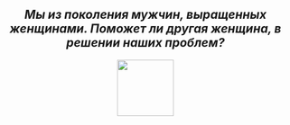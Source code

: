 <h2 align="center"><i>Мы из поколения мужчин, выращенных женщинами. Поможет ли другая женщина, в решении наших проблем?</i></h2>
<p align="center"><img src="https://user-images.githubusercontent.com/103124683/186020159-15b327c7-6f7b-4faf-906f-24c5c35a42ff.png" width="100px"></p>
